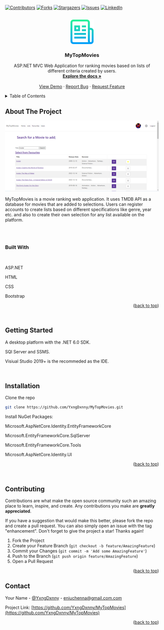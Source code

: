 <!-- Readme Template: https://github.com/othneildrew/Best-README-Template -->
<a name="readme-top"></a>

[![Contributors][contributors-shield]][contributors-url]
[![Forks][forks-shield]][forks-url]
[![Stargazers][stars-shield]][stars-url]
[![Issues][issues-shield]][issues-url]
[![LinkedIn][linkedin-shield]][linkedin-url]



<!-- PROJECT LOGO -->
<br />
<div align="center">
  <a href="https://github.com/YxngDxnny/MyTopMovies">
    <img src="ReadMeImages/logo.png" alt="Logo" width="80" height="80">
  </a>

<h3 align="center">MyTopMovies</h3>

  <p align="center">
    ASP.NET MVC Web Application for ranking movies based on lists of different criteria created by users.
    <br />
    <a href="https://github.com/YxngDxnny/MyTopMovies"><strong>Explore the docs »</strong></a>
    <br />
    <br />
    <a href="https://github.com/YxngDxnny/MyTopMovies">View Demo</a>
    ·
    <a href="https://github.com/YxngDxnny/MyTopMovies/issues">Report Bug</a>
    ·
    <a href="https://github.com/YxngDxnny/MyTopMovies/issues">Request Feature</a>
  </p>
</div>



<!-- TABLE OF CONTENTS -->
<details>
  <summary>Table of Contents</summary>
  <ol>
    <li>
      <a href="#about-the-project">About The Project</a>
      <ul>
        <li><a href="#built-with">Built With</a></li>
      </ul>
    </li>
    <li>
      <a href="#getting-started">Getting Started</a>
      <ul>
        <li><a href="#installation">Installation</a></li>
      </ul>
    </li>
    <li><a href="#contributing">Contributing</a></li>
    <li><a href="#contact">Contact</a></li>
  </ol>
</details>



<!-- ABOUT THE PROJECT -->
## About The Project

[![MyTopMovies Screen Shot][searchpage-screenshot]]()

MyTopMovies is a movie ranking web application. It uses TMDB API as a database for movies that are added to selections. Users can register accounts to create lists based on different specifications like genre, year etc. and also to create their own selection for any list available on the platform.


<br>
<br>

### Built With
<br>
<p>ASP.NET</p>
<p>HTML</p>
<p>CSS</p>
<p>Bootstrap</p>

<p align="right">(<a href="#readme-top">back to top</a>)</p>
<br>


<!-- GETTING STARTED -->
## Getting Started

<p>A desktop platform with the .NET 6.0 SDK.</p>
<p>SQl Server and SSMS.</p>
<p>Visiual Studio 2019+ is the recommeded as the IDE.</p>
<br>

## Installation

Clone the repo
   ```sh
   git clone https://github.com/YxngDxnny/MyTopMovies.git
   ```

   <p>Install NuGet Packages:</p>
   <p>Microsoft.AspNetCore.Identity.EntityFrameworkCore</p>
   <p>Microsoft.EntityFrameworkCore.SqlServer</p>
   <p>Microsoft.EntityFrameworkCore.Tools</p>
   <p>Microsoft.AspNetCore.Identity.UI</p>

<p align="right">(<a href="#readme-top">back to top</a>)</p>
<br>

<!-- CONTRIBUTING -->
## Contributing

Contributions are what make the open source community such an amazing place to learn, inspire, and create. Any contributions you make are **greatly appreciated**.

If you have a suggestion that would make this better, please fork the repo and create a pull request. You can also simply open an issue with the tag "enhancement".
Don't forget to give the project a star! Thanks again!

1. Fork the Project
2. Create your Feature Branch (`git checkout -b feature/AmazingFeature`)
3. Commit your Changes (`git commit -m 'Add some AmazingFeature'`)
4. Push to the Branch (`git push origin feature/AmazingFeature`)
5. Open a Pull Request

<p align="right">(<a href="#readme-top">back to top</a>)</p>



<!-- CONTACT -->
## Contact

Your Name - [@YxngDxnny](https://twitter.com/YxngDxnny) - eniuchenna@gmail.com.com

Project Link: [https://github.com/YxngDxnny/MyTopMovies](https://github.com/YxngDxnny/MyTopMovies)

<p align="right">(<a href="#readme-top">back to top</a>)</p>






<!-- MARKDOWN LINKS & IMAGES -->
<!-- https://www.markdownguide.org/basic-syntax/#reference-style-links -->
[contributors-shield]: https://img.shields.io/github/contributors/YxngDxnny/MyTopMovies.svg?style=for-the-badge
[contributors-url]: https://github.com/YxngDxnny/MyTopMovies/graphs/contributors
[forks-shield]: https://img.shields.io/github/forks/YxngDxnny/MyTopMovies.svg?style=for-the-badge
[forks-url]: https://github.com/YxngDxnny/MyTopMovies/network/members
[stars-shield]: https://img.shields.io/github/stars/YxngDxnny/MyTopMovies.svg?style=for-the-badge
[stars-url]: https://github.com/YxngDxnny/MyTopMovies/stargazers
[issues-shield]: https://img.shields.io/github/issues/YxngDxnny/MyTopMovies.svg?style=for-the-badge
[issues-url]: https://github.com/YxngDxnny/MyTopMovies/issues
[license-shield]: https://img.shields.io/github/license/YxngDxnny/MyTopMovies.svg?style=for-the-badge
[license-url]: https://github.com/YxngDxnny/MyTopMovies/blob/master/LICENSE.txt
[linkedin-shield]: https://img.shields.io/badge/-LinkedIn-black.svg?style=for-the-badge&logo=linkedin&colorB=555
[linkedin-url]: https://linkedin.com/in/Uchenna_Eni
[searchpage-screenshot]: ReadMeImages/search_screenshot.png

